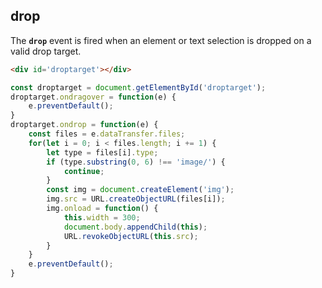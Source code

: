 ## drop
The **`drop`** event is fired when an element or text selection is dropped on a valid
drop target.

```html
<div id='droptarget'></div>
```

```js
const droptarget = document.getElementById('droptarget');
droptarget.ondragover = function(e) {
    e.preventDefault();
}
droptarget.ondrop = function(e) {
    const files = e.dataTransfer.files;
    for(let i = 0; i < files.length; i += 1) {
        let type = files[i].type;
        if (type.substring(0, 6) !== 'image/') {
            continue;
        }
        const img = document.createElement('img');
        img.src = URL.createObjectURL(files[i]);
        img.onload = function() {
            this.width = 300;
            document.body.appendChild(this);
            URL.revokeObjectURL(this.src);
        }
    }
    e.preventDefault();
}
```
